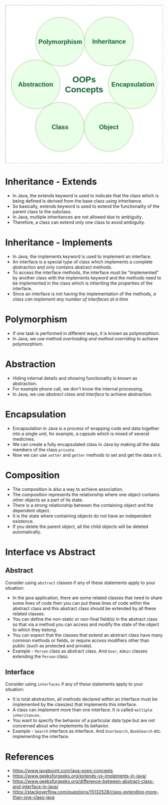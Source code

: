 
![img.png](assests/oops_img.png)

# Inheritance - Extends
- In Java, the extends keyword is used to indicate that the class which is being defined is derived from the base class using inheritance.
- So basically, extends keyword is used to extend the functionality of the parent class to the subclass.
- In Java, multiple inheritances are not allowed due to ambiguity.
- Therefore, a class can extend only one class to avoid ambiguity.

# Inheritance - Implements
- In Java, the implements keyword is used to implement an interface.
- An interface is a special type of class which implements a complete abstraction and only contains abstract methods.
- To access the interface methods, the interface must be “implemented” by another class with the implements keyword and the methods need to be implemented in the class which is inheriting the properties of the interface.
- Since an interface is not having the implementation of the methods, *a class can implement any number of interfaces at a time*

# Polymorphism
- If one task is performed in different ways, it is known as polymorphism.
- In Java, we use method *overloading and method overriding* to achieve polymorphism.

# Abstraction
- Hiding internal details and showing functionality is known as abstraction.
- For example phone call, we don't know the internal processing.
- In Java, we use *abstract class and interface* to achieve abstraction.

# Encapsulation
- Encapsulation in Java is a process of wrapping code and data together into a single unit, for example, a capsule which is mixed of several medicines.
- We can create a fully encapsulated class in Java by making all the data members of the class `private`.
- Now we can use `setter` and `getter` methods to set and get the data in it.

# Composition
- The composition is also a way to achieve association.
- The composition represents the relationship where one object contains other objects as a part of its state.
- There is a strong relationship between the containing object and the dependent object.
- It is the state where containing objects do not have an independent existence.
- If you delete the parent object, all the child objects will be deleted automatically.

# Interface vs Abstract

## Abstract

Consider using `abstract` classes if any of these statements apply to your situation:
- In the java application, there are some related classes that need to share some lines of code then you can put these lines of code within the abstract class and this abstract class should be extended by all these related classes.
- You can define the non-static or non-final field(s) in the abstract class so that via a method you can access and modify the state of the object to which they belong.
- You can expect that the classes that extend an abstract class have many common methods or fields, or require access modifiers other than public (such as protected and private).
- Example - `Person` class as abstract class. And `User`, `Admin` classes extending the `Person` class.

## Interface

Consider using `interfaces` if any of these statements apply to your situation:
- It is total abstraction, all methods declared within an interface must be implemented by the class(es) that implements this interface.
- A class can implement more than one interface. It is called `multiple inheritances`.
- You want to specify the behavior of a particular data type but are not concerned about who implements its behavior.
- Example - `Search` interface as interface. And `UserSearch`, `BookSearch` etc. implementing the interface.

# References
- https://www.javatpoint.com/java-oops-concepts
- https://www.geeksforgeeks.org/extends-vs-implements-in-java/
- https://www.geeksforgeeks.org/difference-between-abstract-class-and-interface-in-java/
- https://stackoverflow.com/questions/15132528/class-extending-more-than-one-class-java